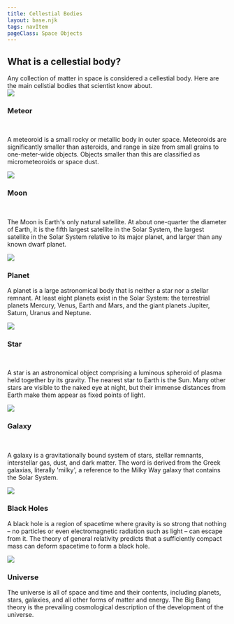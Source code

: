 ```yaml
---
title: Cellestial Bodies
layout: base.njk
tags: navItem
pageClass: Space Objects
---
```

<main>
<section class="bio">
<h2>What is a cellestial body?</h2>
Any collection of matter in space is considered a cellestial body. Here are the main cellstial bodies that scientist know about. 
</section>
<section class="grid3">
<div class="object">
<img src="/images/meteor.png">
</div>
<div><h3>Meteor</h3>
<br><p>A meteoroid is a small rocky or metallic body in outer space. Meteoroids are significantly smaller than asteroids, and range in size from small grains to one-meter-wide objects. Objects smaller than this are classified as micrometeoroids or space dust.</p>
</div>
</div>
</section>

<section class="grid3">
<div class="object">
<img src="/images/moon.jpeg">
</div>
<div><h3>Moon</h3>
<br><p>The Moon is Earth's only natural satellite. At about one-quarter the diameter of Earth, it is the fifth largest satellite in the Solar System, the largest satellite in the Solar System relative to its major planet, and larger than any known dwarf planet.</div>
</div>
</section>

<section class="grid3">
<div class="object">
<img src="/images/jupiter.jpeg">
</div>
<div>
<h3>Planet</h3>
<p>A planet is a large astronomical body that is neither a star nor a stellar remnant. At least eight planets exist in the Solar System: the terrestrial planets Mercury, Venus, Earth and Mars, and the giant planets Jupiter, Saturn, Uranus and Neptune.
</p></div>
</div>
</section>

<section class="grid3">
<div class="object">
<img src="/images/sun.jpeg">
</div><div>
<h3>Star</h3>
<br><p>A star is an astronomical object comprising a luminous spheroid of plasma held together by its gravity. The nearest star to Earth is the Sun. Many other stars are visible to the naked eye at night, but their immense distances from Earth make them appear as fixed points of light.</p>
</div>
</div>
</section>

<section class="grid3">
<div class="object">
<img src="/images/galaxy.jpeg">
</div>
<div><h3>Galaxy</h3>
<br><p>
A galaxy is a gravitationally bound system of stars, stellar remnants, interstellar gas, dust, and dark matter. The word is derived from the Greek galaxias, literally 'milky', a reference to the Milky Way galaxy that contains the Solar System.</p>
</div>
</div>
</section>
<section class="grid3">
<div class="object">
<img src="/images/blackhole.jpeg">
</div>
<div>
<h3>Black Holes</h3>
<p>A black hole is a region of spacetime where gravity is so strong that nothing – no particles or even electromagnetic radiation such as light – can escape from it. The theory of general relativity predicts that a sufficiently compact mass can deform spacetime to form a black hole.</p>
</div>
</div>
</section>
<section class="grid3">
<div class="object">
<img src="/images/universe.jpeg">
</div><div>
<h3>Universe</h3>
<p>The universe is all of space and time and their contents, including planets, stars, galaxies, and all other forms of matter and energy. The Big Bang theory is the prevailing cosmological description of the development of the universe.</p>
</div>
</section>
</main>
